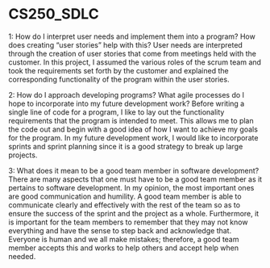 # CS250_SDLC

1: How do I interpret user needs and implement them into a program? How does creating “user stories” help with this?
    User needs are interpreted through the creation of user stories that come from meetings held with the customer.  In this project, I assumed the various roles of the scrum team and took the requirements set forth by the customer and explained the corresponding functionality of the program within the user stories.
    
2: How do I approach developing programs? What agile processes do I hope to incorporate into my future development work?
    Before writing a single line of code for a program, I like to lay out the functionality requirements that the program is intended to meet.  This allows me to plan the code out and begin with a good idea of how I want to achieve my goals for the program.  In my future development work, I would like to incorporate sprints and sprint planning since it is a good strategy to break up large projects.
    
3: What does it mean to be a good team member in software development?
    There are many aspects that one must have to be a good team member as it pertains to software development.  In my opinion, the most important ones are good communication and humility.  A good team member is able to communicate clearly and effectively with the rest of the team so as to ensure the success of the sprint and the project as a whole.  Furthermore, it is important for the team members to remember that they may not know everything and have the sense to step back and acknowledge that.  Everyone is human and we all make mistakes; therefore, a good team member accepts this and works to help others and accept help when needed.
